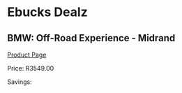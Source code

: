 
# Ebucks Dealz
## BMW: Off-Road Experience - Midrand
[Product Page](https://www.ebucks.com/web/shop/productSelected.do?prodId=356444300&catId=322194323)

Price: R3549.00

Savings: 


	